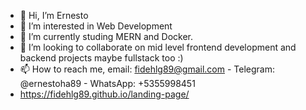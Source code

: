 - 👋 Hi, I’m Ernesto
- 👀 I’m interested in Web Development
- 🌱 I’m currently studing MERN and Docker.
- 💞️ I’m looking to collaborate on  mid level frontend development and backend projects maybe fullstack too :)
- 📫 How to reach me, email: fidehlg89@gmail.com - Telegram: @ernestoha89 - WhatsApp: +5355998451
- https://fidehlg89.github.io/landing-page/


